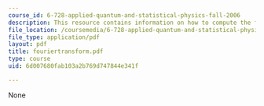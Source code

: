 ```yaml
---
course_id: 6-728-applied-quantum-and-statistical-physics-fall-2006
description: This resource contains information on how to compute the fourier transform.
file_location: /coursemedia/6-728-applied-quantum-and-statistical-physics-fall-2006/6d007680fab103a2b769d747844e341f_fouriertransform.pdf
file_type: application/pdf
layout: pdf
title: fouriertransform.pdf
type: course
uid: 6d007680fab103a2b769d747844e341f

---
```

None